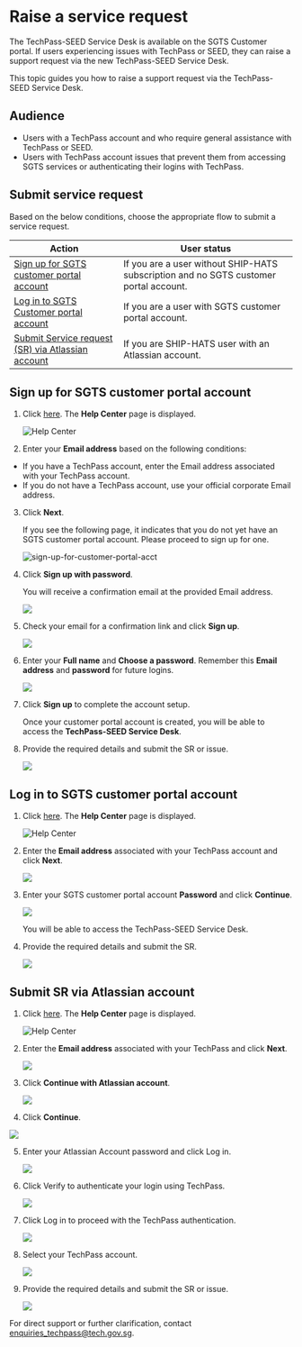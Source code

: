 # Raise a service request

<!--Click [here](https://go.gov.sg/seed-techpass-support) to raise a service request.-->

The TechPass-SEED Service Desk is available on the SGTS Customer portal.  If users experiencing issues with TechPass or SEED, they can raise a support request via the new TechPass-SEED Service Desk. 

This topic guides you how to raise a support request via the TechPass-SEED Service Desk.

## Audience

- Users with a TechPass account and who require general assistance with TechPass or SEED.  
- Users with TechPass account issues that prevent them from accessing SGTS services or authenticating their logins with TechPass.


## Submit service request

Based on the below conditions, choose the appropriate flow to submit a service request.

|Action|User status|
|---|---|
[Sign up for SGTS customer portal account](#sign-up-for-sgts-customer-portal-account)| If you are a user without SHIP-HATS subscription and no SGTS customer portal account.|
[Log in to SGTS Customer portal account](#log-in-to-sgts-customer-portal-account)|If you are a  user with SGTS customer portal account.|
|[Submit Service request (SR) via Atlassian account](#submit-sr-via-atlassian-account) | If you are SHIP-HATS user with an Atlassian account.|

## Sign up for SGTS customer portal account

1. Click [here](https://go.gov.sg/seed-techpass-support).  The **Help Center** page is displayed.

    ![Help Center](/assets/support/help-center.png)

2. Enter your **Email address** based on the following conditions:

- If you have a TechPass account, enter the Email address associated with your TechPass account.
- If you do not have a TechPass account, use your official corporate Email address.

3. Click **Next**.

    If you see the following page, it indicates that you do not yet have an SGTS customer portal account. Please proceed to sign up for one.

    ![sign-up-for-customer-portal-acct](/assets/support/sign-up-for-customer-portal-acct.png)

4. Click **Sign up with password**. 

    You will receive a confirmation email at the provided Email address.

    ![](/assets/support/check-email.png)

5. Check your email for a confirmation link and click **Sign up**.

    ![](/assets/support/sign-up-email.png)

6. Enter your **Full name** and **Choose a password**. Remember this **Email address** and **password** for future logins.

    ![](/assets/support/signup-to-continue.png)

7. Click **Sign up** to complete the account setup.

    Once your customer portal account is created, you will be able to access the **TechPass-SEED Service Desk**.

8. Provide the required details and submit the SR or issue.

    ![](/assets/support/raise-sr.png)

## Log in to SGTS customer portal account

1. Click [here](https://go.gov.sg/seed-techpass-support).  The **Help Center** page is displayed.

    ![Help Center](/assets/support/help-center.png)

2. Enter the **Email address** associated with your TechPass account and click **Next**.

    ![](/assets/support/log-into-customer-portal-acct.png)

3. Enter your SGTS customer portal account **Password** and click **Continue**.

    ![](/assets/support/enter-customer-portal-acct-pwd.png)

    You will be able to access the TechPass-SEED Service Desk.

4. Provide the required details and submit the SR.

    ![](/assets/support/raise-sr.png)

## Submit SR via Atlassian account

1. Click [here](https://go.gov.sg/seed-techpass-support).  The **Help Center** page is displayed.

    ![Help Center](/assets/support/help-center.png)

2. Enter the **Email address** associated with your TechPass and click **Next**.

    ![](/assets/support/log-into-customer-portal-acct.png)

3. Click **Continue with Atlassian account**.

    ![](/assets/support/cont-atlassian-sh.png)

4.  Click **Continue**.

   ![](/assets/support/atlassian1-sh.png)

5. Enter your Atlassian Account password and click Log in.

   ![](/assets/support/sh-atlassian.png)

6. Click Verify to authenticate your login using TechPass.

   ![](/assets/support/verify1-sh.png)

7. Click Log in to proceed with the TechPass authentication.

    ![](/assets/support/verify-sh.png)

8. Select your TechPass account.

    ![](/assets/support/tp-account-sh.png)

9. Provide the required details and submit the SR or issue.

    ![](/assets/support/raise-sr.png)


For direct support or further clarification, contact enquiries_techpass@tech.gov.sg.









  




